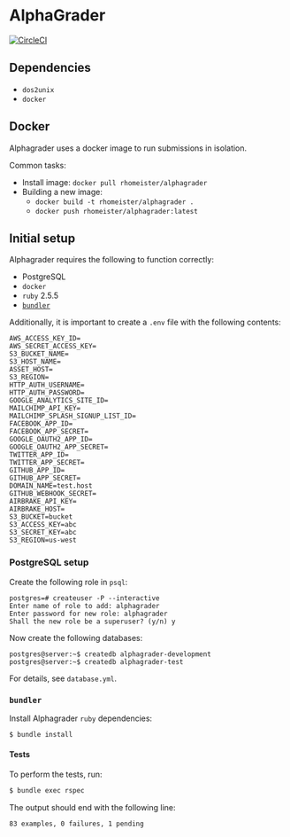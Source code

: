 # AlphaGrader

[![CircleCI](https://circleci.com/gh/rhomeister/alphagrader.svg?style=svg)](https://circleci.com/gh/rhomeister/alphagrader)

## Dependencies

- `dos2unix`
- `docker`

## Docker
Alphagrader uses a docker image to run submissions in isolation.

Common tasks:

- Install image: `docker pull rhomeister/alphagrader`
- Building a new image:
  - `docker build -t rhomeister/alphagrader .`
  - `docker push rhomeister/alphagrader:latest`

## Initial setup
Alphagrader requires the following to function correctly:
- PostgreSQL
- `docker`
- `ruby` 2.5.5
- [`bundler`](https://bundler.io/)

Additionally, it is important to create a `.env` file with the following 
contents:
```
AWS_ACCESS_KEY_ID=
AWS_SECRET_ACCESS_KEY=
S3_BUCKET_NAME=
S3_HOST_NAME=
ASSET_HOST=
S3_REGION=
HTTP_AUTH_USERNAME=
HTTP_AUTH_PASSWORD=
GOOGLE_ANALYTICS_SITE_ID=
MAILCHIMP_API_KEY=
MAILCHIMP_SPLASH_SIGNUP_LIST_ID=
FACEBOOK_APP_ID=
FACEBOOK_APP_SECRET=
GOOGLE_OAUTH2_APP_ID=
GOOGLE_OAUTH2_APP_SECRET=
TWITTER_APP_ID=
TWITTER_APP_SECRET=
GITHUB_APP_ID=
GITHUB_APP_SECRET=
DOMAIN_NAME=test.host
GITHUB_WEBHOOK_SECRET=
AIRBRAKE_API_KEY=
AIRBRAKE_HOST=
S3_BUCKET=bucket
S3_ACCESS_KEY=abc
S3_SECRET_KEY=abc
S3_REGION=us-west
```
### PostgreSQL setup
Create the following role in `psql`:
```
postgres=# createuser -P --interactive
Enter name of role to add: alphagrader
Enter password for new role: alphagrader
Shall the new role be a superuser? (y/n) y
```

Now create the following databases:
```
postgres@server:~$ createdb alphagrader-development
postgres@server:~$ createdb alphagrader-test
```

For details, see `database.yml`.

### `bundler`
Install Alphagrader `ruby` dependencies:
```bash
$ bundle install
```

#### Tests
To perform the tests, run:
```bash
$ bundle exec rspec
```

The output should end with the following line:
```
83 examples, 0 failures, 1 pending
```